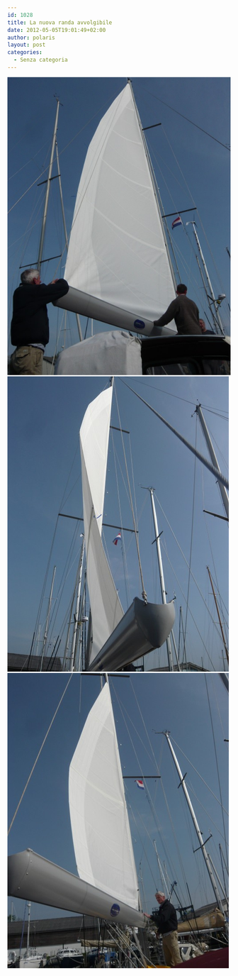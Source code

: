 ```yaml
---
id: 1028
title: La nuova randa avvolgibile
date: 2012-05-05T19:01:49+02:00
author: polaris
layout: post
categories:
  - Senza categoria
---
```

![randa1](/foto/randa1.jpg)
![randa2](/foto/randa2.jpg)
![randa3](/foto/randa3.jpg)

